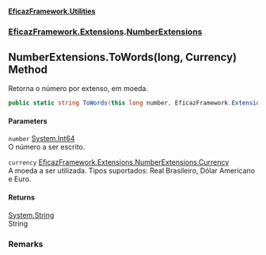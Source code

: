 #### [EficazFramework.Utilities](EficazFramework_Utilities.md 'EficazFramework.Utilities')
### [EficazFramework.Extensions](EficazFramework_Utilities.md#EficazFramework_Extensions 'EficazFramework.Extensions').[NumberExtensions](NumberExtensions.md 'EficazFramework.Extensions.NumberExtensions')
## NumberExtensions.ToWords(long, Currency) Method
Retorna o número por extenso, em moeda.  
```csharp
public static string ToWords(this long number, EficazFramework.Extensions.NumberExtensions.Currency currency);
```
#### Parameters
<a name='EficazFramework_Extensions_NumberExtensions_ToWords(long_EficazFramework_Extensions_NumberExtensions_Currency)_number'></a>
`number` [System.Int64](https://docs.microsoft.com/en-us/dotnet/api/System.Int64 'System.Int64')  
O número a ser escrito.
  
<a name='EficazFramework_Extensions_NumberExtensions_ToWords(long_EficazFramework_Extensions_NumberExtensions_Currency)_currency'></a>
`currency` [EficazFramework.Extensions.NumberExtensions.Currency](https://docs.microsoft.com/en-us/dotnet/api/EficazFramework.Extensions.NumberExtensions.Currency 'EficazFramework.Extensions.NumberExtensions.Currency')  
A moeda a ser utilizada. Tipos suportados: Real Brasileiro, Dólar Americano e Euro.
  
#### Returns
[System.String](https://docs.microsoft.com/en-us/dotnet/api/System.String 'System.String')  
String
### Remarks
